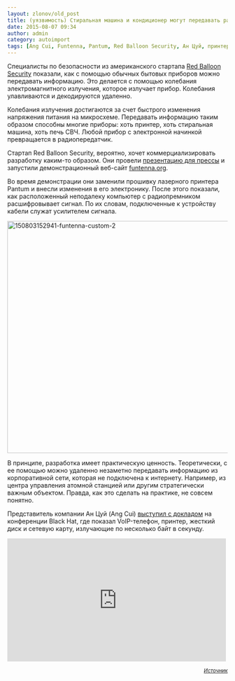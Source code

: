 ```yaml
---
layout: zlonov/old_post
title: (уязвимость) Стиральная машина и кондиционер могут передавать радиосигнал
date: 2015-08-07 09:34
author: admin
category: autoimport
tags: [Ang Cui, Funtenna, Pantum, Red Balloon Security, Ан Цуй, принтер, ПЭМИН, СВЧ, стиральная машина, уязвимости, уязвимость]
---
```

Специалисты по безопасности из американского стартапа <a href="http://www.redballoonsecurity.com/">Red Balloon Security</a> показали, как с помощью обычных бытовых приборов можно передавать информацию. Это делается с помощью колебания электромагнитного излучения, которое излучает прибор. Колебания улавливаются и декодируются удаленно.

Колебания излучения достигаются за счет быстрого изменения напряжения питания на микросхеме. Передавать информацию таким образом способны многие приборы: хоть принтер, хоть стиральная машина, хоть печь СВЧ. Любой прибор с электронной начинкой превращается в радиопередатчик.

Стартап Red Balloon Security, вероятно, хочет коммерциализировать разработку каким-то образом. Они провели <a href="http://money.cnn.com/2015/08/05/technology/radio-hack/index.html">презентацию для прессы</a> и запустили демонстрационный веб-сайт <a href="http://www.funtenna.org/">funtenna.org</a>.

Во время демонстрации они заменили прошивку лазерного принтера Pantum и внесли изменения в его электронику. После этого показали, как расположенный неподалеку компьютер с радиопремником расшифровывает сигнал. По их словам, подключенные к устройству кабели служат усилителем сигнала.

<a class="cboxElement" href="https://xakep.ru/wp-content/uploads/2015/08/150803152941-funtenna-custom-2.jpg"><img class="aligncenter  wp-image-76698" src="https://xakep.ru/wp-content/uploads/2015/08/150803152941-funtenna-custom-2.jpg" alt="150803152941-funtenna-custom-2" width="600" height="530" /></a>

В принципе, разработка имеет практическую ценность. Теоретически, с ее помощью можно удаленно незаметно передавать информацию из корпоративной сети, которая не подключена к интернету. Например, из центра управления атомной станцией или другим стратегически важным объектом. Правда, как это сделать на практике, не совсем понятно.

Представитель компании Ан Цуй (Ang Cui) <a href="https://www.blackhat.com/us-15/briefings.html#emanate-like-a-boss-generalized-covert-data-exfiltration-with-funtenna">выступил с докладом</a> на конференции Black Hat, где показал VoIP-телефон, принтер, жесткий диск и сетевую карту, излучающие по несколько байт в секунду.
<iframe src="https://player.vimeo.com/video/135270882" width="500" height="281" frameborder="0" allowfullscreen="allowfullscreen"></iframe>
<p style="text-align: right;"><sub><em><a href="https://xakep.ru/2015/08/06/funtenna/" target="_blank">Источник</a></em></sub>
